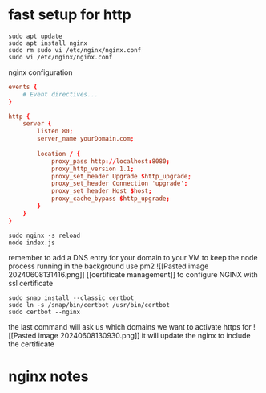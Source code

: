 # fast setup for http
```shell
sudo apt update
sudo apt install nginx
sudo rm sudo vi /etc/nginx/nginx.conf
sudo vi /etc/nginx/nginx.conf
```
nginx configuration
```conf
events {
    # Event directives...
}

http {
	server {
	    listen 80;
	    server_name yourDomain.com;
		
	    location / {
	        proxy_pass http://localhost:8080;
	        proxy_http_version 1.1;
	        proxy_set_header Upgrade $http_upgrade;
	        proxy_set_header Connection 'upgrade';
	        proxy_set_header Host $host;
	        proxy_cache_bypass $http_upgrade;
	    }
	}
}
```
```shell
sudo nginx -s reload
node index.js
```
remember to add a DNS entry for your domain to your VM
to keep the node process running in the background
use pm2
![[Pasted image 20240608131416.png]]
[[certificate management]]
to configure NGINX with ssl certificate 
```shell
sudo snap install --classic certbot
sudo ln -s /snap/bin/certbot /usr/bin/certbot
sudo certbot --nginx
```
the last command will ask us which domains we want to activate https for 
![[Pasted image 20240608130930.png]]
it will update the nginx to include the certificate
# nginx notes
